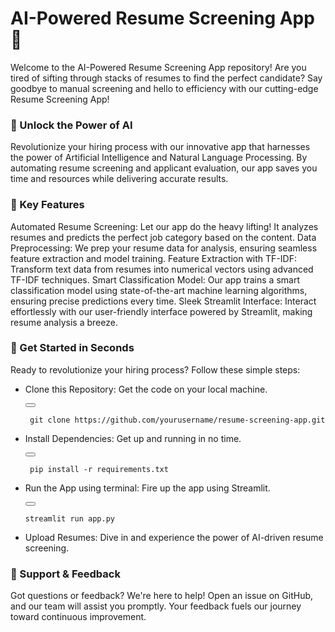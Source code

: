 <h1>AI-Powered Resume Screening App 🚀</h1>
Welcome to the AI-Powered Resume Screening App repository! Are you tired of sifting through stacks of resumes to find the perfect candidate? Say goodbye to manual screening and hello to efficiency with our cutting-edge Resume Screening App!

<h3>🌟 Unlock the Power of AI</h3>
Revolutionize your hiring process with our innovative app that harnesses the power of Artificial Intelligence and Natural Language Processing. By automating resume screening and applicant evaluation, our app saves you time and resources while delivering accurate results.

<h3>🔑 Key Features</h3>
Automated Resume Screening: Let our app do the heavy lifting! It analyzes resumes and predicts the perfect job category based on the content.
Data Preprocessing: We prep your resume data for analysis, ensuring seamless feature extraction and model training.
Feature Extraction with TF-IDF: Transform text data from resumes into numerical vectors using advanced TF-IDF techniques.
Smart Classification Model: Our app trains a smart classification model using state-of-the-art machine learning algorithms, ensuring precise predictions every time.
Sleek Streamlit Interface: Interact effortlessly with our user-friendly interface powered by Streamlit, making resume analysis a breeze.

<h3>🚀 Get Started in Seconds</h3>
Ready to revolutionize your hiring process? Follow these simple steps:

- Clone this Repository: Get the code on your local machine.

    <div class="code-block">
    <button class="copy-button" onclick="copyCode(1)"></button>
    <pre><code> git clone https://github.com/yourusername/resume-screening-app.git </code></pre>
    </div>
   
- Install Dependencies: Get up and running in no time.
  <div class="code-block">
  <button class="copy-button" onclick="copyCode(1)"></button>
  <pre><code> pip install -r requirements.txt</code></pre>
  </div>

- Run the App using terminal: Fire up the app using Streamlit.
  <div class="code-block">
  <button class="copy-button" onclick="copyCode(1)"></button>
  <pre><code>streamlit run app.py</code></pre>
  </div>

- Upload Resumes: Dive in and experience the power of AI-driven resume screening.


<h3>🚀 Support & Feedback</h3>
Got questions or feedback? We're here to help! Open an issue on GitHub, and our team will assist you promptly. Your feedback fuels our journey toward continuous improvement.

